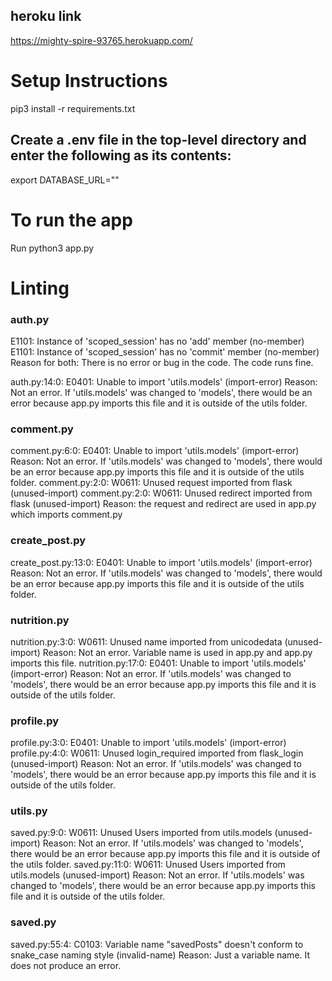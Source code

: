 ## heroku link 
https://mighty-spire-93765.herokuapp.com/

# Setup Instructions
pip3 install -r requirements.txt

## Create a .env file in the top-level directory and enter the following as its contents:
export DATABASE_URL="<YOUR POSTGRESQL DB URL>"

# To run the app
Run python3 app.py

# Linting  

### auth.py

E1101: Instance of 'scoped_session' has no 'add' member (no-member)
E1101: Instance of 'scoped_session' has no 'commit' member (no-member)
    Reason for both: There is no error or bug in the code. The code runs fine.


auth.py:14:0: E0401: Unable to import 'utils.models' (import-error)
    Reason: Not an error. If 'utils.models' was changed to 'models', there would be an error because app.py imports this file and it is outside of the utils folder.

### comment.py

comment.py:6:0: E0401: Unable to import 'utils.models' (import-error)
    Reason: Not an error. If 'utils.models' was changed to 'models', there would be an error because app.py imports this file and it is outside of the utils folder.
comment.py:2:0: W0611: Unused request imported from flask (unused-import)
comment.py:2:0: W0611: Unused redirect imported from flask (unused-import)
    Reason: the request and redirect are used in app.py which imports comment.py

### create_post.py
create_post.py:13:0: E0401: Unable to import 'utils.models' (import-error)
    Reason: Not an error. If 'utils.models' was changed to 'models', there would be an error because app.py imports this file and it is outside of the utils folder.

### nutrition.py
nutrition.py:3:0: W0611: Unused name imported from unicodedata (unused-import)
    Reason: Not an error. Variable name is used in app.py and app.py imports this file.
nutrition.py:17:0: E0401: Unable to import 'utils.models' (import-error)
     Reason: Not an error. If 'utils.models' was changed to 'models', there would be an error because app.py imports this file and it is outside of the utils folder.

### profile.py
profile.py:3:0: E0401: Unable to import 'utils.models' (import-error)
profile.py:4:0: W0611: Unused login_required imported from flask_login (unused-import)
    Reason: Not an error. If 'utils.models' was changed to 'models', there would be an error because app.py imports this file and it is outside of the utils folder.

### utils.py
saved.py:9:0: W0611: Unused Users imported from utils.models (unused-import)
    Reason: Not an error. If 'utils.models' was changed to 'models', there would be an error because app.py imports this file and it is outside of the utils folder.
saved.py:11:0: W0611: Unused Users imported from utils.models (unused-import)
    Reason: Not an error. If 'utils.models' was changed to 'models', there would be an error because app.py imports this file and it is outside of the utils folder.

### saved.py
saved.py:55:4: C0103: Variable name "savedPosts" doesn't conform to snake_case naming style (invalid-name)
Reason: Just a variable name. It does not produce an error.